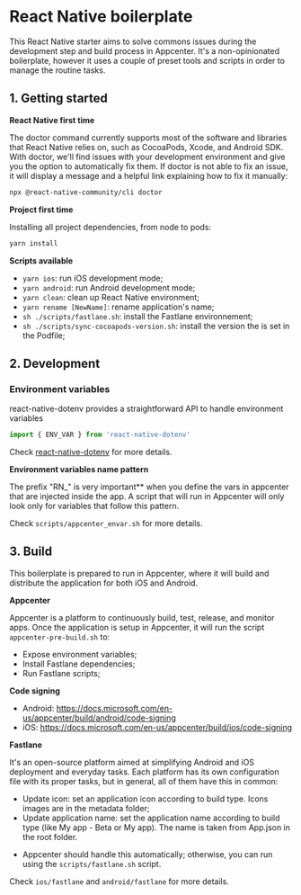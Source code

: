 # React Native boilerplate

This React Native starter aims to solve commons issues during the development step and build process in Appcenter. It's a non-opinionated boilerplate, however it uses a couple of preset tools and scripts in order to manage the routine tasks.

## 1. Getting started

**React Native first time**

The doctor command currently supports most of the software and libraries that React Native relies on, such as CocoaPods, Xcode, and Android SDK. With doctor, we'll find issues with your development environment and give you the option to automatically fix them. If doctor is not able to fix an issue, it will display a message and a helpful link explaining how to fix it manually:

```sh
npx @react-native-community/cli doctor
```

**Project first time**

Installing all project dependencies, from node to pods:

```sh
yarn install
```

**Scripts available**

- `yarn ios`: run iOS development mode;
- `yarn android`: run Android development mode;
- `yarn clean`: clean up React Native environment;
- `yarn rename [NewName]`: rename application's name;
- `sh ./scripts/fastlane.sh`: install the Fastlane environnement;
- `sh ./scripts/sync-cocoapods-version.sh`: install the version the is set in the Podfile;

## 2. Development

### Environment variables

react-native-dotenv provides a straightforward API to handle environment variables

```js
import { ENV_VAR } from 'react-native-dotenv'
```

Check [react-native-dotenv](https://github.com/goatandsheep/react-native-dotenv) for more details.

**Environment variables name pattern**

The prefix "RN\_" is very important\*\* when you define the vars in appcenter that are injected inside the app. A script that will run in Appcenter will only look only for variables that follow this pattern.

Check `scripts/appcenter_envar.sh` for more details.

## 3. Build

This boilerplate is prepared to run in Appcenter, where it will build and distribute the application for both iOS and Android.

**Appcenter**

Appcenter is a platform to continuously build, test, release, and monitor apps. Once the application is setup in Appcenter, it will run the script `appcenter-pre-build.sh` to:

- Expose environment variables;
- Install Fastlane dependencies;
- Run Fastlane scripts;

**Code signing**

- Android: https://docs.microsoft.com/en-us/appcenter/build/android/code-signing
- iOS: https://docs.microsoft.com/en-us/appcenter/build/ios/code-signing

**Fastlane**

It's an open-source platform aimed at simplifying Android and iOS deployment and everyday tasks. Each platform has its own configuration file with its proper tasks, but in general, all of them have this in common:

- Update icon: set an application icon according to build type. Icons images are in the metadata folder;
- Update application name: set the application name according to build type (like My app - Beta or My app). The name is taken from App.json in the root folder.

* Appcenter should handle this automatically; otherwise, you can run using the `scripts/fastlane.sh` script.

Check `ios/fastlane` and `android/fastlane` for more details.
